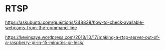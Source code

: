 # RTSP
https://askubuntu.com/questions/348838/how-to-check-available-webcams-from-the-command-line


https://kevinsaye.wordpress.com/2018/10/17/making-a-rtsp-server-out-of-a-raspberry-pi-in-15-minutes-or-less/
